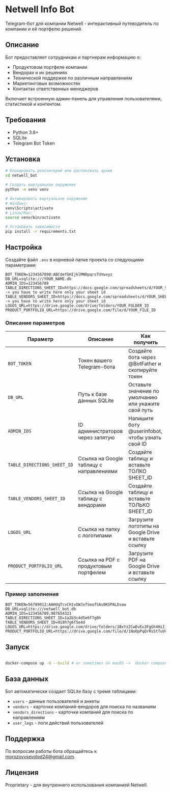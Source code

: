 # Netwell Info Bot

Telegram-бот для компании Netwell - интерактивный путеводитель по компании и её портфелю решений.

## Описание

Бот предоставляет сотрудникам и партнерам информацию о:

- Продуктовом портфеле компании
- Вендорах и их решениях
- Технической поддержке по различным направлениям
- Маркетинговых возможностях
- Контактах ответственных менеджеров

Включает встроенную админ-панель для управления пользователями, статистикой и контентом.

## Требования

- Python 3.8+
- SQLite
- Telegram Bot Token

## Установка

```bash
# Клонировать репозиторий или распаковать архив
cd netwell_bot

# Создать виртуальное окружение
python -m venv venv

# Активировать виртуальное окружение
# Windows:
venv\Scripts\activate
# Linux/Mac:
source venv/bin/activate

# Установить зависимости
pip install -r requirements.txt
```

## Настройка

Создайте файл `.env` в корневой папке проекта со следующими параметрами:

```env
BOT_TOKEN=1234567890:ABCdefGHIjklMNOpqrsTUVwxyz
DB_URL=sqlite:///YOUR_NAME.db
ADMIN_IDS=123456789
TABLE_DIRECTIONS_SHEET_ID=https://docs.google.com/spreadsheets/d/YOUR_SHEET_ID -> you have to write here only your sheet id
TABLE_VENDORS_SHEET_ID=https://docs.google.com/spreadsheets/d/YOUR_SHEET_ID  -> you have to write here only your sheet id
LOGOS_URL=https://drive.google.com/drive/folders/YOUR_FOLDER_ID 
PRODUCT_PORTFOLIO_URL=https://drive.google.com/file/d/YOUR_FILE_ID 
```

### Описание параметров

| Параметр | Описание | Как получить |
|----------|----------|--------------|
| `BOT_TOKEN` | Токен вашего Telegram-бота | Создайте бота через @BotFather и скопируйте токен |
| `DB_URL` | Путь к базе данных SQLite | Оставьте значение по умолчанию или укажите свой путь |
| `ADMIN_IDS` | ID администраторов через запятую | Напишите боту @userinfobot, чтобы узнать свой ID |
| `TABLE_DIRECTIONS_SHEET_ID` | Ссылка на Google таблицу с направлениями | Создайте таблицу и вставьте ТОЛКО SHEET_ID |
| `TABLE_VENDORS_SHEET_ID` | Ссылка на Google таблицу с вендорами | Создайте таблицу и вставьте ТОЛЬКО SHEET_ID |
| `LOGOS_URL` | Ссылка на папку с логотипами | Загрузите логотипы на Google Drive и вставьте ссылку |
| `PRODUCT_PORTFOLIO_URL` | Ссылка на PDF с продуктовым портфелем | Загрузите PDF на Google Drive и вставьте ссылку |

### Пример заполнения

```env
BOT_TOKEN=56789012:AAHdqTcvCH1vGWJxfSeofSAs0K5PALDsaw
DB_URL=sqlite:///netwell_bot.db
ADMIN_IDS=123456789,987654321
TABLE_DIRECTIONS_SHEET_ID=1a2b3c4d5e6f7g8h
TABLE_VENDORS_SHEET_ID=9i8h7g6f5e4d
LOGOS_URL=https://drive.google.com/drive/folders/1BxYz2CwDvEu3FgGh4HiIj5JkKl6LmMn7
PRODUCT_PORTFOLIO_URL=https://drive.google.com/file/d/1NoOpPqQrRsStTuUvVwWxXyYzZaAbBcCd
```

## Запуск

```bash

docker-compose up -d --build # or sometimes on macOS ->  docker compose up -d --build                              

```

## База данных

Бот автоматически создает SQLite базу с тремя таблицами:

- `users` - данные пользователей и анкеты
- `vendors` - карточки компаний-вендоров для поиска по названиям 
- `vendors_directions` - карточки компаний для поиска по направлениям 
- `user_logs` - логи действий пользователей

## Поддержка

По вопросам работы бота обращайтесь к morozovvsevolod24@gmail.com.

## Лицензия

Proprietary - для внутреннего использования компанией Netwell.